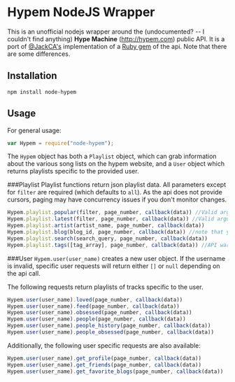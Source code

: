 # Hypem NodeJS Wrapper

This is an unofficial nodejs wrapper around the (undocumented? -- I couldn't find anything) **Hype Machine** (http://hypem.com) public API. It is a port of [@JackCA's](https://github.com/JackCA/) implementation of a [Ruby gem](https://github.com/JackCA/hypem/) of the api. Note that there are some differences.

## Installation
`npm install node-hypem`

## Usage
For general usage:
```javascript
var Hypem = require("node-hypem");
```
The `Hypem` object has both a `Playlist` object, which can grab information about the various song lists on the hypem website, and a `User` object which returns playlists specific to the provided user.

###Playlist
Playlist functions return json playlist data. All parameters except for `filter` are required (which defaults to `all`). As the api does not provide cursors, paging may have concurrency issues if you don't monitor changes.
```javascript
Hypem.playlist.popular(filter, page_number, callback(data)) //Valid arguments for filter are: all, lastweek, remix, noremix, artists, twitter`
Hypem.playlist.latest(filter, page_number, callback(data)) //Valid arguments for filter are: all, remix, noremix, us
Hypem.playlist.artist(artist_name, page_number, callback(data))
Hypem.playlist.blog(blog_id, page_number, callback(data)) //note that you need the blog id, not it's name
Hypem.playlist.search(search_query, page_number, callback(data))
Hypem.playlist.tags([tag_array], page_number, callback(data)) //API warns against using too many tags
```

###User
`Hypem.user(user_name)` creates a new user object. If the username is invalid, specific user requests will return either `[]` or `null` depending on the api call.

The following requests return playlists of tracks specific to the user.
```javascript
Hypem.user(user_name).loved(page_number, callback(data))
Hypem.user(user_name).feed(page_number, callback(data))
Hypem.user(user_name).obsessed(page_number, callback(data))
Hypem.user(user_name).people(page_number, callback(data))
Hypem.user(user_name).people_history(page_number, callback(data))
Hypem.user(user_name).people_obsessed(page_number, callback(data))
```

Additionally, the following user specific requests are also available:
```javascript
Hypem.user(user_name).get_profile(page_number, callback(data))
Hypem.user(user_name).get_friends(page_number, callback(data))
Hypem.user(user_name).get_favorite_blogs(page_number, callback(data))
```
